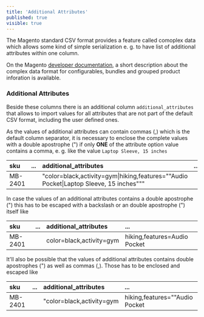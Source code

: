 ```yaml
---
title: 'Additional Attributes'
published: true
visible: true
---
```


The Magento standard CSV format provides a feature called comoplex data which allows some kind of simple serialization e. g. to have list of additional attributes within one column.

On the Magento [developer documentation](https://docs.magento.com/m2/ce/user_guide/system/data-complex.html), a short description about the complex data format for configurables, bundles and grouped product inforation is available. 

### Additional Attributes

Beside these columns there is an additional column `additional_attributes` that allows to import values for all attributes that are not part of the default CSV format, including the user defined ones.

As the values of additional attributes can contain commas (,) which is the default column separator, it is necessary to enclose the complete values with a double apostrophe (") if only **ONE** of the attribute option value contains a comma, e. g. like the value `Laptop Sleeve, 15 inches`

| sku     | ... | additional_attributes                                                                                    | ... |
|:--------|:----|:---------------------------------------------------------------------------------------------------------|:----|
| MB-2401 |     | "color=black,activity=gym&#124;hiking,features=""Audio Pocket&#124;Laptop Sleeve, 15 inches"""           |     |

In case the values of an additional attributes contains a double apostrophe (") this has to be escaped with a backslash or an double apostrophe (") itself like

| sku     | ... | additional_attributes                                                                                    | ... |
|:--------|:----|:---------------------------------------------------------------------------------------------------------|:----|
| MB-2401 |     | color=black,activity=gym|hiking,features=Audio Pocket|Laptop \"Sleeve\"                                  |     |

It'll also be possible that the values of additional attributes contains double apostrophes (") as well as commas (,). Those has to be enclosed and escaped like 

| sku     | ... | additional_attributes                                                                                    | ... |
|:--------|:----|:---------------------------------------------------------------------------------------------------------|:----|
| MB-2401 |     | "color=black,activity=gym|hiking,features=""Audio Pocket|Laptop \"Sleeve\", 15 inches"""                 |     |